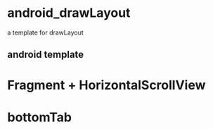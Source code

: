 # android_drawLayout
a template for drawLayout

## android template 

# Fragment + HorizontalScrollView 
# bottomTab
